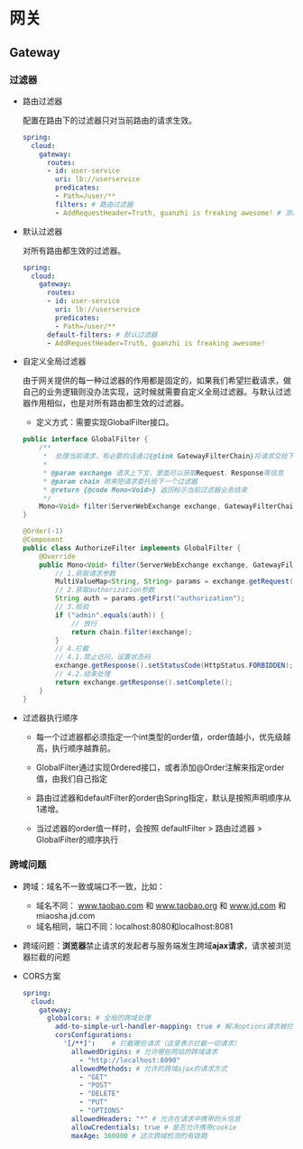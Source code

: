# 网关

## Gateway

### 过滤器

- 路由过滤器

  配置在路由下的过滤器只对当前路由的请求生效。

  ```yml
  spring:
    cloud:
      gateway:
        routes:
        - id: user-service 
          uri: lb://userservice 
          predicates: 
          - Path=/user/** 
          filters: # 路由过滤器
          - AddRequestHeader=Truth, guanzhi is freaking awesome! # 添加请求头
  ```

- 默认过滤器

  对所有路由都生效的过滤器。

  ```yml
  spring:
    cloud:
      gateway:
        routes:
        - id: user-service 
          uri: lb://userservice 
          predicates: 
          - Path=/user/**
        default-filters: # 默认过滤器
        - AddRequestHeader=Truth, guanzhi is freaking awesome! 
  ```

  

- 自定义全局过滤器

  由于网关提供的每一种过滤器的作用都是固定的，如果我们希望拦截请求，做自己的业务逻辑则没办法实现，这时候就需要自定义全局过滤器。与默认过滤器作用相似，也是对所有路由都生效的过滤器。

  - 定义方式：需要实现GlobalFilter接口。

  ```java
  public interface GlobalFilter {
      /**
       *  处理当前请求，有必要的话通过{@link GatewayFilterChain}将请求交给下一个过滤器处理
       *
       * @param exchange 请求上下文，里面可以获取Request、Response等信息
       * @param chain 用来把请求委托给下一个过滤器 
       * @return {@code Mono<Void>} 返回标示当前过滤器业务结束
       */
      Mono<Void> filter(ServerWebExchange exchange, GatewayFilterChain chain);
  }
  ```

  ```java
  @Order(-1)
  @Component
  public class AuthorizeFilter implements GlobalFilter {
      @Override
      public Mono<Void> filter(ServerWebExchange exchange, GatewayFilterChain chain) {
          // 1.获取请求参数
          MultiValueMap<String, String> params = exchange.getRequest().getQueryParams();
          // 2.获取authorization参数
          String auth = params.getFirst("authorization");
          // 3.校验
          if ("admin".equals(auth)) {
              // 放行
              return chain.filter(exchange);
          }
          // 4.拦截
          // 4.1.禁止访问，设置状态码
          exchange.getResponse().setStatusCode(HttpStatus.FORBIDDEN);
          // 4.2.结束处理
          return exchange.getResponse().setComplete();
      }
  }
  ```

- 过滤器执行顺序

  - 每一个过滤器都必须指定一个int类型的order值，order值越小，优先级越高，执行顺序越靠前。


  - GlobalFilter通过实现Ordered接口，或者添加@Order注解来指定order值，由我们自己指定


  - 路由过滤器和defaultFilter的order由Spring指定，默认是按照声明顺序从1递增。


  - 当过滤器的order值一样时，会按照 defaultFilter > 路由过滤器 > GlobalFilter的顺序执行


### 跨域问题

- 跨域：域名不一致或端口不一致，比如：
  - 域名不同： www.taobao.com 和 www.taobao.org 和 www.jd.com 和 miaosha.jd.com
  - 域名相同，端口不同：localhost:8080和localhost:8081

- 跨域问题：**浏览器**禁止请求的发起者与服务端发生跨域**ajax请求**，请求被浏览器拦截的问题

- CORS方案

  ```yml
  spring:
    cloud:
      gateway:
        globalcors: # 全局的跨域处理
          add-to-simple-url-handler-mapping: true # 解决options请求被拦截问题（浏览器向服务器端询问“是否允许它跨域？”，这个请求就是options请求，正常情况下这个请求是被拦截的）
          corsConfigurations:
            '[/**]':	# 拦截哪些请求（这里表示拦截一切请求）
              allowedOrigins: # 允许哪些网站的跨域请求 
                - "http://localhost:8090"
              allowedMethods: # 允许的跨域ajax的请求方式
                - "GET"
                - "POST"
                - "DELETE"
                - "PUT"
                - "OPTIONS"
              allowedHeaders: "*" # 允许在请求中携带的头信息
              allowCredentials: true # 是否允许携带cookie
              maxAge: 360000 # 这次跨域检测的有效期
  ```

  